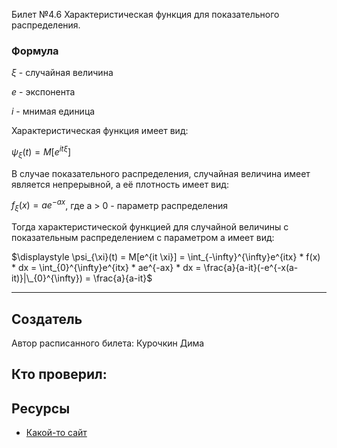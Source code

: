 Билет №4.6 Характеристическая функция для показательного распределения.

### Формула

$\xi$ - случайная величина

$e$ - экспонента

$i$ - мнимая единица

Характеристическая функция имеет вид:

$\psi_{\xi}(t) = M[e^{it \xi}]$

В случае показательного распределения, случайная величина имеет является непрерывной, а её плотность имеет вид:

$f_{\xi}(x) = ae^{-ax}$, где a > 0 - параметр распределения

Тогда характеристической функцией для случайной величины с показательным распределением с параметром a имеет вид: 

$\displaystyle \psi_{\xi}(t) = M[e^{it \xi}] = \int_{-\infty}^{\infty}e^{itx} * f(x) * dx = \int_{0}^{\infty}e^{itx} *  ae^{-ax} * dx = \frac{a}{a-it}(-e^{-x(a-it)}|\_{0}^{\infty}) = \frac{a}{a-it}$

---
## Создатель

Автор расписанного билета: Курочкин Дима

Кто проверил:
- 

## Ресурсы

- [Какой-то сайт](https://tvims.nsu.ru/chernova/tv/lec/node64.html)
